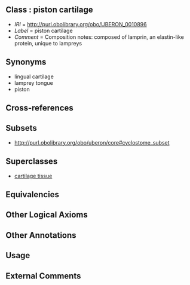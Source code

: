 
## Class : piston cartilage

 * *IRI* = http://purl.obolibrary.org/obo/UBERON_0010896
 * *Label* = piston cartilage
 * *Comment* = Composition notes: composed of lamprin, an elastin-like protein, unique to lampreys

## Synonyms

 * lingual cartilage
 * lamprey tongue
 * piston

## Cross-references


## Subsets

 * http://purl.obolibrary.org/obo/uberon/core#cyclostome_subset

## Superclasses

 * [cartilage tissue](../../UBERON/18/UBERON_0002418.md)

## Equivalencies


## Other Logical Axioms


## Other Annotations


## Usage


## External Comments

